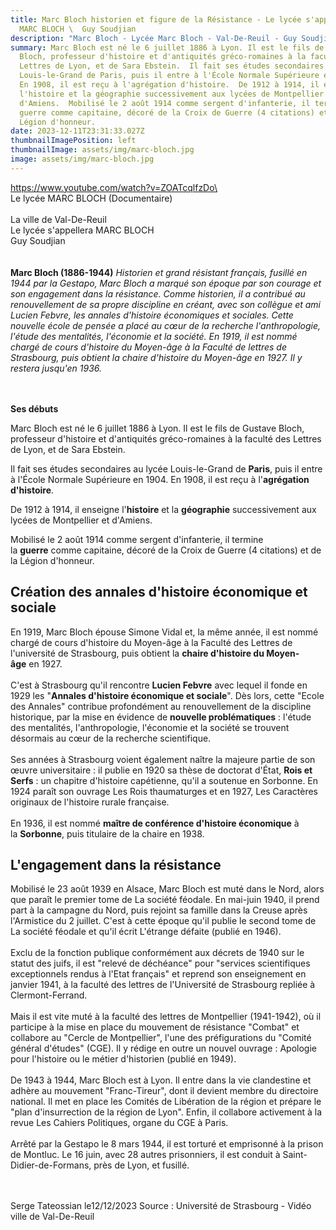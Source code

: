 ```yaml
---
title: Marc Bloch historien et figure de la Résistance - Le lycée s'appellera
  MARC BLOCH \  Guy Soudjian
description: "Marc Bloch - Lycée Marc Bloch - Val-De-Reuil - Guy Soudjian - "
summary: Marc Bloch est né le 6 juillet 1886 à Lyon. Il est le fils de Gustave
  Bloch, professeur d'histoire et d'antiquités gréco-romaines à la faculté des
  Lettres de Lyon, et de Sara Ebstein.  Il fait ses études secondaires au lycée
  Louis-le-Grand de Paris, puis il entre à l'École Normale Supérieure en 1904.
  En 1908, il est reçu à l'agrégation d'histoire.  De 1912 à 1914, il enseigne
  l'histoire et la géographie successivement aux lycées de Montpellier et
  d'Amiens.  Mobilisé le 2 août 1914 comme sergent d'infanterie, il termine la
  guerre comme capitaine, décoré de la Croix de Guerre (4 citations) et de la
  Légion d'honneur.
date: 2023-12-11T23:31:33.027Z
thumbnailImagePosition: left
thumbnailImage: assets/img/marc-bloch.jpg
image: assets/img/marc-bloch.jpg
---
```

https://www.youtube.com/watch?v=ZOATcqlfzDo\
\
Le lycée MARC BLOCH (Documentaire)\
\
La ville de Val-De-Reuil \
Le lycée s'appellera MARC BLOCH \
 Guy Soudjian \
\
\
**Marc Bloch (1886-1944)**  *Historien et grand résistant français, fusillé en 1944 par la Gestapo, Marc Bloch a marqué son époque par son courage et son engagement dans la résistance. Comme historien, il a contribué au renouvellement de sa propre discipline en créant, avec son collègue et ami Lucien Febvre, les annales d'histoire économiques et sociales. Cette nouvelle école de pensée a placé au cœur de la recherche l'anthropologie, l'étude des mentalités, l'économie et la société. En 1919, il est nommé chargé de cours d'histoire du Moyen-âge à la Faculté de lettres de Strasbourg, puis obtient la chaire d'histoire du Moyen-âge en 1927. Il y restera jusqu'en 1936.*  

\
\
**Ses débuts**

Marc Bloch est né le 6 juillet 1886 à Lyon. Il est le fils de Gustave Bloch, professeur d'histoire et d'antiquités gréco-romaines à la faculté des Lettres de Lyon, et de Sara Ebstein.

Il fait ses études secondaires au lycée Louis-le-Grand de **Paris**, puis il entre à l'École Normale Supérieure en 1904. En 1908, il est reçu à l'**agrégation d'histoire**.

De 1912 à 1914, il enseigne l'**histoire** et la **géographie** successivement aux lycées de Montpellier et d'Amiens.

Mobilisé le 2 août 1914 comme sergent d'infanterie, il termine la **guerre** comme capitaine, décoré de la Croix de Guerre (4 citations) et de la Légion d'honneur.

## **Création des annales d'histoire économique et sociale**

En 1919, Marc Bloch épouse Simone Vidal et, la même année, il est nommé chargé de cours d'histoire du Moyen-âge à la Faculté des Lettres de l'université de Strasbourg, puis obtient la **chaire d'histoire du Moyen-âge** en 1927.\
\
C'est à Strasbourg qu'il rencontre **Lucien Febvre** avec lequel il fonde en 1929 les "**Annales d'histoire économique et sociale**". Dès lors, cette "Ecole des Annales" contribue profondément au renouvellement de la discipline historique, par la mise en évidence de **nouvelle problématiques** : l'étude des mentalités, l'anthropologie, l'économie et la société se trouvent désormais au cœur de la recherche scientifique.\
\
Ses années à Strasbourg voient également naître la majeure partie de son œuvre universitaire : il publie en 1920 sa thèse de doctorat d'État, **Rois et Serfs** : un chapitre d'histoire capétienne, qu'il a soutenue en Sorbonne. En 1924 paraît son ouvrage Les Rois thaumaturges et en 1927, Les Caractères originaux de l'histoire rurale française.\
\
En 1936, il est nommé **maître de conférence d'histoire économique** à la **Sorbonne**, puis titulaire de la chaire en 1938.

## **L'engagement dans la résistance**

Mobilisé le 23 août 1939 en Alsace, Marc Bloch est muté dans le Nord, alors que paraît le premier tome de La société féodale. En mai-juin 1940, il prend part à la campagne du Nord, puis rejoint sa famille dans la Creuse après l'Armistice du 2 juillet. C'est à cette époque qu'il publie le second tome de La société féodale et qu'il écrit L'étrange défaite (publié en 1946).\
\
Exclu de la fonction publique conformément aux décrets de 1940 sur le statut des juifs, il est "relevé de déchéance" pour "services scientifiques exceptionnels rendus à l'Etat français" et reprend son enseignement en janvier 1941, à la faculté des lettres de l'Université de Strasbourg repliée à Clermont-Ferrand.\
\
Mais il est vite muté à la faculté des lettres de Montpellier (1941-1942), où il participe à la mise en place du mouvement de résistance "Combat" et collabore au "Cercle de Montpellier", l'une des préfigurations du "Comité général d'études" (CGE). Il y rédige en outre un nouvel ouvrage : Apologie pour l'histoire ou le métier d'historien (publié en 1949).\
\
De 1943 à 1944, Marc Bloch est à Lyon. Il entre dans la vie clandestine et adhère au mouvement "Franc-Tireur", dont il devient membre du directoire national. Il met en place les Comités de Libération de la région et prépare le "plan d'insurrection de la région de Lyon". Enfin, il collabore activement à la revue Les Cahiers Politiques, organe du CGE à Paris.\
\
Arrêté par la Gestapo le 8 mars 1944, il est torturé et emprisonné à la prison de Montluc. Le 16 juin, avec 28 autres prisonniers, il est conduit à Saint-Didier-de-Formans, près de Lyon, et fusillé.

\
\
Serge Tateossian le12/12/2023 Source : Université de Strasbourg  - Vidéo ville de Val-De-Reuil